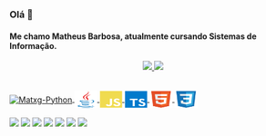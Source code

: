 ### Olá 👋

<!--
**matxg/matxg** is a ✨ _special_ ✨ repository because its `README.md` (this file) appears on your GitHub profile.

Here are some ideas to get you started:

- 🔭 I’m currently working on ...
- 🌱 I’m currently learning ...
- 👯 I’m looking to collaborate on ...
- 🤔 I’m looking for help with ...
- 💬 Ask me about ...
- 📫 How to reach me: ...
- 😄 Pronouns: ...
- ⚡ Fun fact: ...
-->

<h4>Me chamo Matheus Barbosa, atualmente cursando Sistemas de Informação.</h4>

<div align="center" style="flex">
  <a href="https://github.com/souzera">
  <img height="150vh" src="https://github-readme-stats.vercel.app/api?username=souzera&theme=midnight-purple&show_icons=true"/>
  <img height="150vh"  src="https://github-readme-stats.vercel.app/api/top-langs/?username=souzera&layout=compact&theme=midnight-purple&hide=CMake,C,HTML,CSS,C,C%2B%2B">
</div>
  
  <br>
  
<div style="display: inline_block"><br>
  <img align="center" alt="Matxg-Python" height="30" width="40" src="https://cdn.jsdelivr.net/gh/devicons/devicon/icons/python/python-original.svg"/>
  <img align="center" alt="Matxg-Java" height="30" width="40" src="https://raw.githubusercontent.com/devicons/devicon/master/icons/java/java-original.svg">
  <img align="center" alt="Matxg-Js" height="30" width="40" src="https://raw.githubusercontent.com/devicons/devicon/master/icons/javascript/javascript-plain.svg">
  <img align="center" alt="Matxg-Typescript" height="30" width="40" src="https://raw.githubusercontent.com/devicons/devicon/master/icons/typescript/typescript-plain.svg" />
  <img align="center" alt="Matxg-HTML" height="30" width="40" src="https://raw.githubusercontent.com/devicons/devicon/master/icons/html5/html5-original.svg">
  <img align="center" alt="Matxg-CSS" height="30" width="40" src="https://raw.githubusercontent.com/devicons/devicon/master/icons/css3/css3-original.svg">
</div>
  
  <br>
  
 <div> 
  <a href="https://www.instagram.com/matheuscreate" target="_blank"><img src="https://img.shields.io/badge/-Instagram-%23E4405F?style=for-the-badge&logo=instagram&logoColor=white" target="_blank"></a>
 	<a href="https://www.twitch.tv/katukadaum" target="_blank"><img src="https://img.shields.io/badge/Twitch-9146FF?style=for-the-badge&logo=twitch&logoColor=white" target="_blank"></a>
 <a href="https://discord.com/invite/rHQjKjQ" target="_blank"><img src="https://img.shields.io/badge/Discord-7289DA?style=for-the-badge&logo=discord&logoColor=white" target="_blank"></a> 
  <a href = "mailto:ps.matheusb@gmail.com"><img src="https://img.shields.io/badge/-Gmail-%23333?style=for-the-badge&logo=gmail&logoColor=white" target="_blank"></a>
  <a href="https://www.linkedin.com/in/matheus-bsouza" target="_blank"><img src="https://img.shields.io/badge/-LinkedIn-%230077B5?style=for-the-badge&logo=linkedin&logoColor=white" target="_blank"></a> 
   <a href="https://www.behance.net/matheusBS" target="_blank"><img src="	https://aleen42.github.io/badges/src/behance.svg" target="_blank"></a>
   <a href="https://steamcommunity.com/id/oleitin/" target="_blank"><img src="https://img.shields.io/badge/Steam-000000?style=for-the-badge&logo=steam&logoColor=white" target="_blank"></a>
</div>
